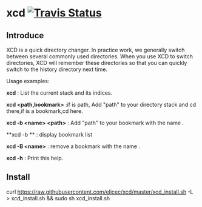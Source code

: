 # xcd            [![Travis Status](https://travis-ci.org/elicec/xcd.svg?branch=master)](https://travis-ci.org/elicec/xcd)


## Introduce

XCD is a quick directory changer. In practice work, 
we generally switch between several commonly used directories. 
When you use XCD to switch directories, XCD will remember these directories
so that you can quickly switch to the history directory next time.

Usage examples:

**xcd**            : List the current stack and its indices.

**xcd \<path,bookmark\>**   :if is path, Add "path" to your directory stack and cd there,if is a bookmark,cd here.

**xcd -b \<name\> \<path\>**   : Add "path" to your bookmark with the name .

**xcd -b **   : display bookmark list

**xcd -B \<name\>**   : remove a  bookmark with the name .

**xcd -h**         : Print this help.

## Install

curl https://raw.githubusercontent.com/elicec/xcd/master/xcd_install.sh -L > xcd_install.sh && sudo sh xcd_install.sh


